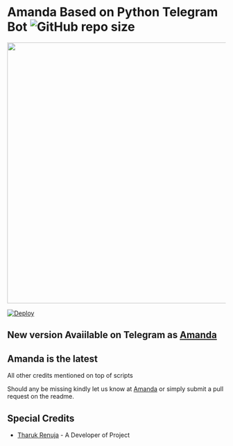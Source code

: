 # Amanda Based on Python Telegram Bot ![GitHub repo size](https://img.shields.io/github/repo-size/TR-TECH-GUIDE/Amanda?label=Repo%20Size)
<p align="leaft">
  <img src="https://telegra.ph/file/04d73369440abc48ab3ce.png" width='600"'>
</p>


[![Deploy](https://www.herokucdn.com/deploy/button.svg)](https://heroku.com/deploy?template=https://github.com/TR-TECH-GUIDE/Amanda-v2.0.git)


## New version Avaiilable on Telegram as [Amanda](https://t.me/TheAmandabot)
## Amanda is the latest

All other credits mentioned on top of scripts

Should any be missing kindly let us know at [Amanda](https://t.me/SLBotsOfficial) or simply submit a pull request on the readme.


## Special Credits
- [Tharuk Renuja](https://github.com/TR-TECH-GUIDE) - A Developer of Project
